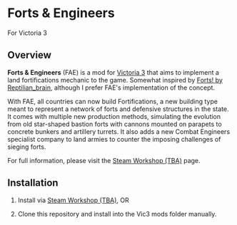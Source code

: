 ﻿# Forts & Engineers

For Victoria 3

## Overview

**Forts & Engineers** (FAE) is a mod for [Victoria 3](https://store.steampowered.com/app/529340/Victoria_3/) that aims to implement a land fortifications mechanic to the game. Somewhat inspired by [Forts! by Reptilian_brain](https://steamcommunity.com/sharedfiles/filedetails/?id=2944315567), although I prefer FAE's implementation of the concept.

With FAE, all countries can now build Fortifications, a new building type meant to represent a network of forts and defensive structures in the state. It comes with multiple new production methods, simulating the evolution from old star-shaped bastion forts with cannons mounted on parapets to concrete bunkers and artillery turrets. It also adds a new Combat Engineers specialist company to land armies to counter the imposing challenges of sieging forts.

For full information, please visit the [Steam Workshop (TBA)]() page.

## Installation

1. Install via [Steam Workshop (TBA)](), OR

2. Clone this repository and install into the Vic3 mods folder manually.
